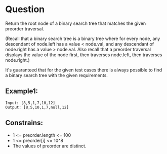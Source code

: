 # Question
Return the root node of a binary search tree that matches the given preorder traversal.

(Recall that a binary search tree is a binary tree where for every node, any descendant of node.left has a value < node.val, and any descendant of node.right has a value > node.val.  Also recall that a preorder traversal displays the value of the node first, then traverses node.left, then traverses node.right.)

It's guaranteed that for the given test cases there is always possible to find a binary search tree with the given requirements.

## Example1:
```
Input: [8,5,1,7,10,12]
Output: [8,5,10,1,7,null,12]
```

## Constrains:
- 1 <= preorder.length <= 100
- 1 <= preorder[i] <= 10^8
- The values of preorder are distinct.